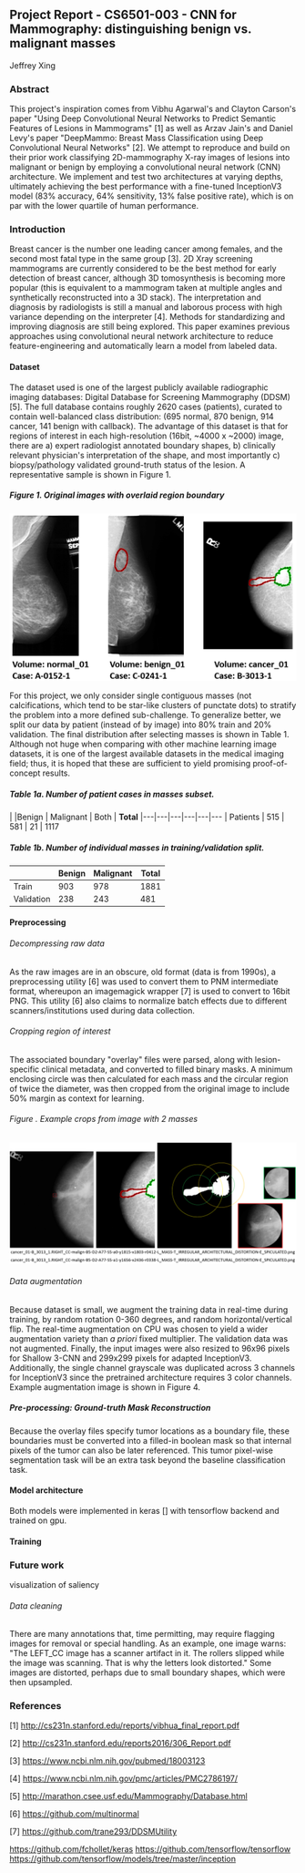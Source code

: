 
## Project Report - CS6501-003 - CNN for Mammography: distinguishing benign vs. malignant masses
Jeffrey Xing

### Abstract

This project's inspiration comes from Vibhu Agarwal's and Clayton Carson's paper "Using Deep Convolutional Neural Networks to Predict Semantic Features of Lesions in Mammograms" [1] as well as Arzav Jain's and Daniel Levy's paper "DeepMammo: Breast Mass Classification using Deep Convolutional Neural Networks" [2]. 
We attempt to reproduce and build on their prior work classifying 2D-mammography X-ray images of lesions into malignant or benign by employing a convolutional neural network (CNN) architecture. 
We implement and test two architectures at varying depths, ultimately achieving the best performance with a fine-tuned InceptionV3 model (83% accuracy, 64% sensitivity, 13% false positive rate), which is on par with the lower quartile of human performance. 


### Introduction

Breast cancer is the number one leading cancer among females, and the second most fatal type in the same group [3].
2D Xray screening mammograms are currently considered to be the best method for early detection of breast cancer, although 3D tomosynthesis is becoming more popular (this is equivalent to a mammogram taken at multiple angles and synthetically reconstructed into a 3D stack). 
The interpretation and diagnosis by radiologists is still a manual and laborous process with high variance depending on the interpreter [4]. 
Methods for standardizing and improving diagnosis are still being explored. 
This paper examines previous approaches using convolutional neural network architecture to reduce feature-engineering and automatically learn a model from labeled data. 

#### Dataset

The dataset used is one of the largest publicly available radiographic imaging databases: Digital Database for Screening Mammography (DDSM) [5]. 
The full database contains roughly 2620 cases (patients), curated to contain well-balanced class distribution: (695 normal, 870 benign, 914 cancer, 141 benign with callback). 
The advantage of this dataset is that for regions of interest in each high-resolution (16bit, ~4000 x ~2000) image, there are a) expert radiologist annotated boundary shapes, b) clinically relevant physician's interpretation of the shape, and most importantly c) biopsy/pathology validated ground-truth status of the lesion. 
A representative sample is shown in Figure 1. 

##### Figure 1. Original images with overlaid region boundary 
![](./figures/sample_thumbs.png)

For this project, we only consider single contiguous masses (not calcifications, which tend to be star-like clusters of punctate dots) to stratify the problem into a more defined sub-challenge. 
To generalize better, we split our data by patient (instead of by image) into 80% train and 20% validation. 
The final distribution after selecting masses is shown in Table 1.
Although not huge when comparing with other machine learning image datasets, it is one of the largest available datasets in the medical imaging field; thus, it is hoped that these are sufficient to yield promising proof-of-concept results.

##### Table 1a. Number of patient cases in masses subset.
| |Benign | Malignant | Both | **Total**
|---|---|---|---|---|---
| Patients | 515 | 581 | 21 | 1117

##### Table 1b. Number of individual masses in training/validation split.
| | Benign | Malignant | **Total**
|---|---|---|---|
| Train | 903 | 978 | 1881
| Validation | 238 | 243 | 481



#### Preprocessing

###### Decompressing raw data
As the raw images are in an obscure, old format (data is from 1990s), a preprocessing utility [6] was used to convert them to PNM intermediate format, whereupon an imagemagick wrapper [7] is used to convert to 16bit PNG. 
This utility [6] also claims to normalize batch effects due to different scanners/institutions used during data collection. 

###### Cropping region of interest
The associated boundary "overlay" files were parsed, along with lesion-specific clinical metadata, and converted to filled binary masks. 
A minimum enclosing circle was then calculated for each mass and the circular region of twice the diameter, was then cropped from the original image to include 50% margin as context for learning. 

###### Figure . Example crops from image with 2 masses 
![](./figures/enclosing_circle.png)

###### Data augmentation
Because dataset is small, we augment the training data in real-time during training, by random rotation 0-360 degrees, and random horizontal/vertical flip. 
The real-time augmentation on CPU was chosen to yield a wider augmentation variety than _a priori_ fixed multiplier. 
The validation data was not augmented.
Finally, the input images were also resized to 96x96 pixels for Shallow 3-CNN and 299x299 pixels for adapted InceptionV3. 
Additionally, the single channel grayscale was duplicated across 3 channels for InceptionV3 since the pretrained architecture requires 3 color channels.
Example augmentation image is shown in Figure 4.

##### Pre-processing: Ground-truth Mask Reconstruction
Because the overlay files specify tumor locations as a boundary file, these boundaries must be converted into a filled-in boolean mask so that internal pixels of the tumor can also be later referenced. This tumor pixel-wise segmentation task will be an extra task beyond the baseline classification task. 


#### Model architecture


Both models were implemented in keras [] with tensorflow backend and trained on gpu.



#### Training



### Future work

visualization of saliency

###### Data cleaning
There are many annotations that, time permitting, may require flagging images for removal or special handling. 
As an example, one image warns: "The LEFT_CC image has a scanner artifact in it. The rollers slipped while the image was scanning. That is why the letters look distorted." 
Some images are distorted, perhaps due to small boundary shapes, which were then upsampled.



### References

[1] http://cs231n.stanford.edu/reports/vibhua_final_report.pdf

[2] http://cs231n.stanford.edu/reports2016/306_Report.pdf

[3] https://www.ncbi.nlm.nih.gov/pubmed/18003123

[4] https://www.ncbi.nlm.nih.gov/pmc/articles/PMC2786197/

[5] http://marathon.csee.usf.edu/Mammography/Database.html

[6] https://github.com/multinormal

[7] https://github.com/trane293/DDSMUtility




https://github.com/fchollet/keras
https://github.com/tensorflow/tensorflow
https://github.com/tensorflow/models/tree/master/inception




